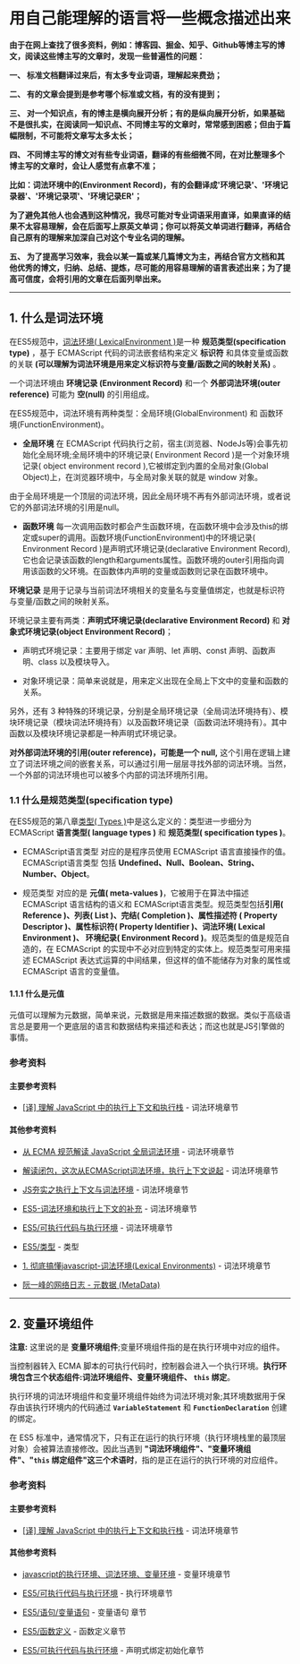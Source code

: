 # 用自己能理解的语言将一些概念描述出来

**由于在网上查找了很多资料，例如：博客园、掘金、知乎、Github等博主写的博文，阅读这些博主写的文章时，发现一些普遍性的问题：**

**一、 标准文档翻译过来后，有太多专业词语，理解起来费劲；**

**二、 有的文章会提到是参考哪个标准或文档，有的没有提到；**

**三、 对一个知识点，有的博主是横向展开分析；有的是纵向展开分析，如果基础不是很扎实，在阅读同一知识点、不同博主写的文章时，常常感到困惑；但由于篇幅限制，不可能将文章写太多太长；**

**四、 不同博主写的博文对有些专业词语，翻译的有些细微不同，在对比整理多个博主写的文章时，会让人感觉有点拿不准；**

**比如：词法环境中的(Environment Record)，有的会翻译成'环境记录'、'环境记录器'、'环境记录项'、'环境记录ER'；**

**为了避免其他人也会遇到这种情况，我尽可能对专业词语采用直译，如果直译的结果不太容易理解，会在后面写上原英文单词；你可以将英文单词进行翻译，再结合自己原有的理解来加深自己对这个专业名词的理解。**

**五、 为了提高学习效率，我会以某一篇或某几篇博文为主，再结合官方文档和其他优秀的博文，归纳、总结、提炼，尽可能的用容易理解的语言表述出来；为了提高可信度，会将引用的文章在后面列举出来。**

---

## 1. 什么是词法环境

在ES5规范中，[词法环境( LexicalEnvironment )](https://es5.github.io/#x10.2)是一种 **规范类型(specification type)** ，基于 ECMAScript 代码的词法嵌套结构来定义 **标识符** 和具体变量或函数的关联 **(可以理解为词法环境是用来定义标识符与变量/函数之间的映射关系)** 。

一个词法环境由 **环境记录 (Environment Record)** 和一个 **外部词法环境(outer reference)** 可能为 **空(null)** 的引用组成。

在ES5规范中，词法环境有两种类型：全局环境(GlobalEnvironment) 和 函数环境(FunctionEnvironment)。

+ **全局环境** 在 ECMAScript 代码执行之前，宿主(浏览器、NodeJs等)会事先初始化全局环境;全局环境中的环境记录( Environment Record )是一个对象环境记录( object environment record ),它被绑定到内置的全局对象(Global Object)上，在浏览器环境中，与全局对象关联的就是 window 对象。

由于全局环境是一个顶层的词法环境，因此全局环境不再有外部词法环境，或者说它的外部词法环境的引用是null。

+ **函数环境** 每一次调用函数时都会产生函数环境，在函数环境中会涉及this的绑定或super的调用。函数环境(FunctionEnvironment)中的环境记录( Environment Record )是声明式环境记录(declarative Environment Record),它也会记录该函数的length和arguments属性。函数环境的outer引用指向调用该函数的父环境。在函数体内声明的变量或函数则记录在函数环境中。

**环境记录** 是用于记录与当前词法环境相关的变量名与变量值绑定，也就是标识符与变量/函数之间的映射关系。

环境记录主要有两类：**声明式环境记录(declarative Environment Record)** 和 **对象式环境记录(object Environment Record)**；

+ 声明式环境记录：主要用于绑定 var 声明、let 声明、const 声明、函数声明、class 以及模块导入。

+ 对象环境记录：简单来说就是，用来定义出现在全局上下文中的变量和函数的关系。

另外，还有 3 种特殊的环境记录，分别是全局环境记录（全局词法环境持有）、模块环境记录（模块词法环境持有）以及函数环境记录（函数词法环境持有）。其中函数以及模块环境记录都是一种声明式环境记录。

**对外部词法环境的引用(outer reference)，可能是一个 null,** 这个引用在逻辑上建立了词法环境之间的嵌套关系，可以通过引用一层层寻找外部的词法环境。当然，一个外部的词法环境也可以被多个内部的词法环境所引用。

### 1.1 什么是规范类型(specification type)

在ES5规范的第八章[类型( Types )](https://es5.github.io/#specification-type)中是这么定义的：类型进一步细分为ECMAScript **语言类型( language types )** 和 **规范类型( specification types )**。

+ ECMAScript语言类型 对应的是程序员使用 ECMAScript 语言直接操作的值。ECMAScript语言类型 包括 **Undefined、Null、Boolean、String、Number、Object**。

+ 规范类型 对应的是 **元值( meta-values )**，它被用于在算法中描述 ECMAScript 语言结构的语义和 ECMAScript语言类型。规范类型包括**引用( Reference )、列表( List )、完结(  Completion )、属性描述符 ( Property Descriptor )、属性标识符( Property Identifier )、词法环境( Lexical Environment )、 环境纪录( Environment Record )**。规范类型的值是规范自造的，在 ECMAScript 的实现中不必对应到特定的实体上。规范类型可用来描述 ECMAScript 表达式运算的中间结果，但这样的值不能储存为对象的属性或 ECMAScript 语言的变量值。

#### 1.1.1 什么是元值

元值可以理解为元数据，简单来说，元数据是用来描述数据的数据。类似于高级语言总是要用一个更底层的语言和数据结构来描述和表达；而这也就是JS引擎做的事情。

### 参考资料

#### 主要参考资料

+ [[译] 理解 JavaScript 中的执行上下文和执行栈](https://juejin.im/post/6844903682283143181#heading-7) - 词法环境章节

#### 其他参考资料

+ [从 ECMA 规范解读 JavaScript 全局词法环境](https://juejin.im/post/6873124945040408583#heading-1) - 词法环境章节

+ [解读闭包，这次从ECMAScript词法环境，执行上下文说起](https://juejin.im/post/6858052418862235656#heading-15) - 词法环境章节

+ [JS夯实之执行上下文与词法环境](https://juejin.im/post/6844904145372053511#heading-4) - 词法环境章节

+ [ES5-词法环境和执行上下文的补充](https://juejin.im/post/6844903906716155918#heading-2) - 词法环境章节

+ [ES5/可执行代码与执行环境](https://www.w3.org/html/ig/zh/wiki/ES5/%E5%8F%AF%E6%89%A7%E8%A1%8C%E4%BB%A3%E7%A0%81%E4%B8%8E%E6%89%A7%E8%A1%8C%E7%8E%AF%E5%A2%83#.E8.AF.8D.E6.B3.95.E7.8E.AF.E5.A2.83) - 词法环境章节

+ [ES5/类型](https://www.w3.org/html/ig/zh/wiki/ES5/%E7%B1%BB%E5%9E%8B) - 类型

+ [1. 彻底搞懂javascript-词法环境(Lexical Environments)](https://juejin.im/post/6844903741607378958) - 词法环境章节

+ [阮一峰的网络日志 - 元数据 (MetaData)](http://www.ruanyifeng.com/blog/2007/03/metadata.html)

---

## 2. 变量环境组件

**注意:** 这里说的是 **变量环境组件**;变量环境组件指的是在执行环境中对应的组件。

当控制器转入 ECMA 脚本的可执行代码时，控制器会进入一个执行环境。**执行环境包含三个状态组件:词法环境组件、变量环境组件、 `this` 绑定**。

执行环境的词法环境组件和变量环境组件始终为词法环境对象;其环境数据用于保存由该执行环境内的代码通过 **`VariableStatement`** 和 **`FunctionDeclaration`** 创建的绑定。

在 ES5 标准中，通常情况下，只有正在运行的执行环境（执行环境栈里的最顶层对象）会被算法直接修改。因此当遇到 **"词法环境组件"、"变量环境组件"、"`this` 绑定组件"这三个术语时**，指的是正在运行的执行环境的对应组件。

### 参考资料

#### 主要参考资料

+ [[译] 理解 JavaScript 中的执行上下文和执行栈](https://juejin.im/post/6844903682283143181#heading-7) - 词法环境章节

#### 其他参考资料

+ [javascript的执行环境、词法环境、变量环境](https://www.jianshu.com/p/0fcc26e13300) - 变量环境章节

+ [ES5/可执行代码与执行环境](https://www.w3.org/html/ig/zh/wiki/ES5/%E5%8F%AF%E6%89%A7%E8%A1%8C%E4%BB%A3%E7%A0%81%E4%B8%8E%E6%89%A7%E8%A1%8C%E7%8E%AF%E5%A2%83#lexical-environment) - 执行环境章节

+ [ES5/语句/变量语句](https://www.w3.org/html/ig/zh/wiki/ES5/%E8%AF%AD%E5%8F%A5#VariableStatement) - 变量语句 章节

+ [ES5/函数定义](https://www.w3.org/html/ig/zh/wiki/ES5/%E5%87%BD%E6%95%B0%E5%AE%9A%E4%B9%89#FunctionDeclaration) - 函数定义章节

+ [ES5/可执行代码与执行环境](https://www.w3.org/html/ig/zh/wiki/ES5/%E5%8F%AF%E6%89%A7%E8%A1%8C%E4%BB%A3%E7%A0%81%E4%B8%8E%E6%89%A7%E8%A1%8C%E7%8E%AF%E5%A2%83#declaration-binding-instantiation) - 声明式绑定初始化章节

